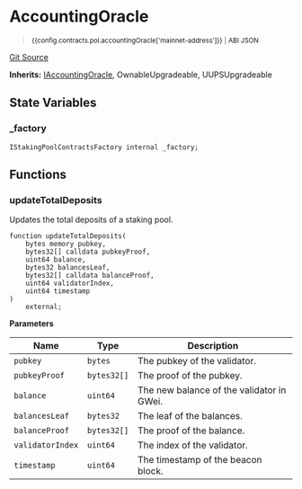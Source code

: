 # AccountingOracle

> <small><a target="_blank" :href="config.mainnet.dapps.berascan.url + 'address/' + config.contracts.pol.accountingOracle['mainnet-address']">{{config.contracts.pol.accountingOracle['mainnet-address']}}</a><span v-if="config.contracts.pol.accountingOracle.abi">&nbsp;|&nbsp;<a target="_blank" :href="config.contracts.pol.accountingOracle.abi">ABI JSON</a></span></small>

[Git Source](https://github.com/berachain/contracts/blob/main/src/AccountingOracle.sol)

**Inherits:**
[IAccountingOracle](/src/interfaces/IAccountingOracle.sol/interface.IAccountingOracle.md), OwnableUpgradeable, UUPSUpgradeable

## State Variables

### \_factory

```solidity
IStakingPoolContractsFactory internal _factory;
```

## Functions

### updateTotalDeposits

Updates the total deposits of a staking pool.

```solidity
function updateTotalDeposits(
    bytes memory pubkey,
    bytes32[] calldata pubkeyProof,
    uint64 balance,
    bytes32 balancesLeaf,
    bytes32[] calldata balanceProof,
    uint64 validatorIndex,
    uint64 timestamp
)
    external;
```

**Parameters**

| Name             | Type        | Description                               |
| ---------------- | ----------- | ----------------------------------------- |
| `pubkey`         | `bytes`     | The pubkey of the validator.              |
| `pubkeyProof`    | `bytes32[]` | The proof of the pubkey.                  |
| `balance`        | `uint64`    | The new balance of the validator in GWei. |
| `balancesLeaf`   | `bytes32`   | The leaf of the balances.                 |
| `balanceProof`   | `bytes32[]` | The proof of the balance.                 |
| `validatorIndex` | `uint64`    | The index of the validator.               |
| `timestamp`      | `uint64`    | The timestamp of the beacon block.        |

